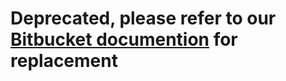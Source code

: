 # Deprecated, please refer to our [Bitbucket documention](https://portal.debricked.com/integrations-48/integration-with-bitbucket-218) for replacement
